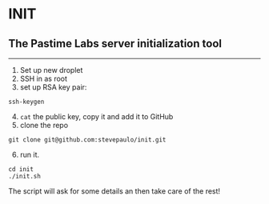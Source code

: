 # INIT
## The Pastime Labs server initialization tool
---
1. Set up new droplet
2. SSH in as root
3. set up RSA key pair:

```
ssh-keygen
```

4. `cat` the public key, copy it and add it to GitHub
5. clone the repo

```
git clone git@github.com:stevepaulo/init.git
```

6. run it.

```
cd init
./init.sh
```

The script will ask for some details an then take care of the rest!